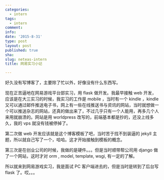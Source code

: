 ```yaml
---
categories:
  - intern
tags:
  - intern
comment: 
info: 
date: '2015-8-31'
type: post
layout: post
published: true
sha: 
slug: neteas-intern
title: 网易实习小记

---
```

好久没有写博客了，主要除了忙以外，好像没有什么东西写。

<!--more-->

现在正苦逼地在网易游戏平台部实习，用 flask 做开发。我最早接触 web 开发，应该是在大三实习的时候，我实习的工作是 mobile ，当时有一个 kindle ，kindle 又可以通过邮件推送电子书，网上有一些在线推送书与资讯的网站，当时就想做一个可以推送杂志的网站，还真的做出来了，不过几乎只有一个人能用，再多几个人来用就崩溃的。网站是用 worldpress 改写的，前端基本都是抄的，还没上线多久，我的 vps 就没有钱被停掉了。

第二次做 web 开发应该就是这个博客模板了吧，当时苦于找不到装逼的 jekyll 主题，所以就自己写了一个，哈哈。这才开始接触到模板的概念。

第三次是在创业公司的时候，我做的是硬件。。。但是当时顺带帮公司用 django 做了一个网站，这时才对 orm , model, template, wsgi, 有一定的了解。

所以就来到网易游戏实习，我是面试 PC 客户端进去的，但是当时是转到了后台写 flask 了。哎。。。